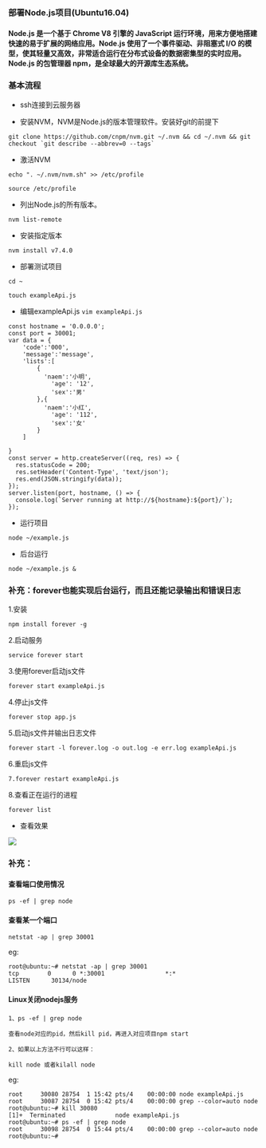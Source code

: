 ### 部署Node.js项目(Ubuntu16.04)
#### Node.js 是一个基于 Chrome V8 引擎的 JavaScript 运行环境，用来方便地搭建快速的易于扩展的网络应用。Node.js 使用了一个事件驱动、非阻塞式 I/O 的模型，使其轻量又高效，非常适合运行在分布式设备的数据密集型的实时应用。Node.js 的包管理器 npm，是全球最大的开源库生态系统。

### 基本流程
- ssh连接到云服务器 
 
- 安装NVM，NVM是Node.js的版本管理软件。安装好git的前提下

```
git clone https://github.com/cnpm/nvm.git ~/.nvm && cd ~/.nvm && git checkout `git describe --abbrev=0 --tags`
```
- 激活NVM 

```echo ". ~/.nvm/nvm.sh" >> /etc/profile ```

```source /etc/profile```

- 列出Node.js的所有版本。

```nvm list-remote```

- 安装指定版本

```nvm install v7.4.0```

- 部署测试项目

```cd ~```

```touch exampleApi.js```

- 编辑exampleApi.js ```vim exampleApi.js```

```const http = require('http');
const hostname = '0.0.0.0';
const port = 30001;
var data = {
    'code':'000',
    'message':'message',
    'lists':[
        {
          'naem':'小明',
            'age': '12',
            'sex':'男'
        },{
          'naem':'小红',
            'age': '112',
            'sex':'女'
        }
    ]

}
const server = http.createServer((req, res) => {
  res.statusCode = 200;
  res.setHeader('Content-Type', 'text/json');
  res.end(JSON.stringify(data));
});
server.listen(port, hostname, () => {
  console.log(`Server running at http://${hostname}:${port}/`);
});
```
- 运行项目

```node ~/example.js```

- 后台运行 

```node ~/example.js &```

### 补充：forever也能实现后台运行，而且还能记录输出和错误日志  

1.安装
```
npm install forever -g
```

2.启动服务
```
service forever start
```

3.使用forever启动js文件
```
forever start exampleApi.js
```

4.停止js文件

```
forever stop app.js
```

5.启动js文件并输出日志文件

```
forever start -l forever.log -o out.log -e err.log exampleApi.js
```

6.重启js文件

```
7.forever restart exampleApi.js
```

8.查看正在运行的进程

```
forever list
```

- 查看效果

![](http://p2bzzkn05.bkt.clouddn.com/18-6-7/35979962.jpg)

### 补充：
#### 查看端口使用情况
```ps -ef | grep node```
#### 查看某一个端口
```
netstat -ap | grep 30001
```
eg:

```
root@ubuntu:~# netstat -ap | grep 30001
tcp        0      0 *:30001                 *:*                     LISTEN      30134/node     
```

#### Linux关闭nodejs服务
```
1、ps -ef | grep node

查看node对应的pid，然后kill pid，再进入对应项目npm start

2、如果以上方法不行可以这样：

kill node 或者kilall node
```
eg:

```root@ubuntu:~# ps -ef | grep node
root     30080 28754  1 15:42 pts/4    00:00:00 node exampleApi.js
root     30087 28754  0 15:42 pts/4    00:00:00 grep --color=auto node
root@ubuntu:~# kill 30080
[1]+  Terminated              node exampleApi.js
root@ubuntu:~# ps -ef | grep node
root     30098 28754  0 15:44 pts/4    00:00:00 grep --color=auto node
root@ubuntu:~# 

```

